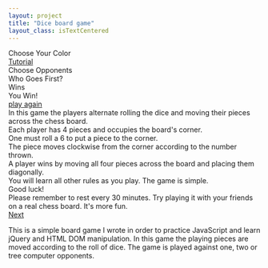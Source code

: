 ```yaml
---
layout: project
title: "Dice board game"
layout_class: isTextCentered
---
```


<link rel="stylesheet" href="/css/javascript-game.css">
<script src="/js/javascript-game-bundle.js"></script>

<div id="ch_outer" class="isTextCentered imgLeft">
  <div id="selectPieceDlg" class="dialog">
      <span class='title'>Choose Your Color</span><br />
      <div id="selectPeices">
    <div class="piece p_white hoverable"></div>
    <div class="piece p_red hoverable"></div>
    <div class="piece p_blue hoverable"></div>
    <div class="piece p_green hoverable"></div>
      </div>
      <div id="tutorialLinkDiv"><a id="tutorialLink" href="#" class='my_link'>Tutorial</a></div>
  </div>
  <div id="selectOpponentsDlg" class="dialog">
      Choose Opponents<br />
      <div id="play1Opponent">
    <div class="piece"></div>
      </div>
      <div id="play2Opponents">
    <div class="piece"></div>
    <div class="piece"></div>
      </div>
      <div id="play3Opponents">
    <div class="piece"></div>
    <div class="piece"></div>
    <div class="piece"></div>
      </div>
  </div>
  <div id="whoGoesFirstDlg" class="dialog">
      Who Goes First?<br />
      <div id="whoGoesFirstShow">
      </div>
  </div>
  <div id="diceDialog">
      <div class="dice"></div>
  </div>
  <div id="gameOverDlg" class="dialog">
      <div id="opponnetWins"><div class="piece"></div>Wins</div>
      <div id="youWin">You Win!</div>
      <a id="playAgain" href="#" class='my_link'>play again</a>
  </div>
  <div id="tutorialDlg" class="dialog">
      <div id="tutorialViewWinow">
    <div id="tutorial1">
        In this game the players alternate rolling the dice and moving their pieces across the chess board.
    </div>
    <div id="tutorial2">
        Each player has 4 pieces and occupies the board's corner.
    </div>
    <div id="tutorial3">
        <div>One must roll a 6 to put a piece to the corner.</div>
        <div class="dice"></div><div class="p_clear"></div>
    </div>
    <div id="tutorial4">
        The piece moves clockwise from the corner according to the number thrown.
    </div>
    <div id="tutorial5">
        A player wins by moving all four pieces across the board and placing them diagonally.
    </div>
    <div id="tutorial7">
        You will learn all other rules as you play. The game is simple.<br />
        Good luck!
    </div>
    <div id="tutorial8">
        Please remember to rest every 30 minutes. Try playing it with your friends on a real chess board. It's more fun.
    </div>
      </div>
      <div id="divLinkNext"><a id="linkNext" href="#" class='my_link'>Next</a></div>
      <div class="piece"></div>
  </div>
</div>

This is a simple board game I wrote in order to practice JavaScript and learn jQuery and HTML DOM manipulation. In this game the playing pieces are moved according to the roll of dice. The game is played against one, two or tree computer opponents.

<script>
  diceGameEvg.init();
</script>
